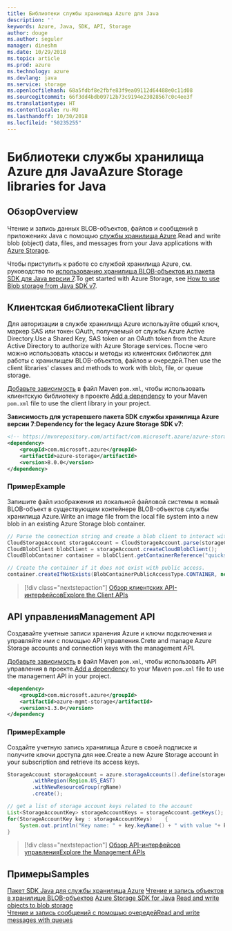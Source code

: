 ```yaml
---
title: Библиотеки службы хранилища Azure для Java
description: ''
keywords: Azure, Java, SDK, API, Storage
author: douge
ms.author: seguler
manager: dineshm
ms.date: 10/29/2018
ms.topic: article
ms.prod: azure
ms.technology: azure
ms.devlang: java
ms.service: storage
ms.openlocfilehash: 68a5fdbf8e2fbfe83f9ea09112d64488e0c11d08
ms.sourcegitcommit: 66f3dd4bdb09712b73c9194e23028567c0c4ee3f
ms.translationtype: HT
ms.contentlocale: ru-RU
ms.lasthandoff: 10/30/2018
ms.locfileid: "50235255"
---
```

# <a name="azure-storage-libraries-for-java"></a><span data-ttu-id="1de05-103">Библиотеки службы хранилища Azure для Java</span><span class="sxs-lookup"><span data-stu-id="1de05-103">Azure Storage libraries for Java</span></span>

## <a name="overview"></a><span data-ttu-id="1de05-104">Обзор</span><span class="sxs-lookup"><span data-stu-id="1de05-104">Overview</span></span>

<span data-ttu-id="1de05-105">Чтение и запись данных BLOB-объектов, файлов и сообщений в приложениях Java с помощью [службы хранилища Azure](/azure/storage/storage-introduction).</span><span class="sxs-lookup"><span data-stu-id="1de05-105">Read and write blob (object) data, files, and messages from your Java applications with [Azure Storage](/azure/storage/storage-introduction).</span></span>

<span data-ttu-id="1de05-106">Чтобы приступить к работе со службой хранилища Azure, см. руководство по [использованию хранилища BLOB-объектов из пакета SDK для Java версии 7](/azure/storage/blobs/storage-quickstart-blobs-java).</span><span class="sxs-lookup"><span data-stu-id="1de05-106">To get started with Azure Storage, see [How to use Blob storage from Java SDK v7](/azure/storage/blobs/storage-quickstart-blobs-java).</span></span>

## <a name="client-library"></a><span data-ttu-id="1de05-107">Клиентская библиотека</span><span class="sxs-lookup"><span data-stu-id="1de05-107">Client library</span></span>

<span data-ttu-id="1de05-108">Для авторизации в службе хранилища Azure используйте общий ключ, маркер SAS или токен OAuth, получаемый от службы Azure Active Directory.</span><span class="sxs-lookup"><span data-stu-id="1de05-108">Use a Shared Key, SAS token or an OAuth token from the Azure Active Directory to authorize with Azure Storage services.</span></span> <span data-ttu-id="1de05-109">После чего можно использовать классы и методы из клиентских библиотек для работы с хранилищем BLOB-объектов, файлов и очередей.</span><span class="sxs-lookup"><span data-stu-id="1de05-109">Then use the client libraries' classes and methods to work with blob, file, or queue storage.</span></span> 

<span data-ttu-id="1de05-110">[Добавьте зависимость](https://maven.apache.org/guides/getting-started/index.html#How_do_I_use_external_dependencies) в файл Maven `pom.xml`, чтобы использовать клиентскую библиотеку в проекте.</span><span class="sxs-lookup"><span data-stu-id="1de05-110">[Add a dependency](https://maven.apache.org/guides/getting-started/index.html#How_do_I_use_external_dependencies) to your Maven `pom.xml` file to use the client library in your project.</span></span>   

<span data-ttu-id="1de05-111">**Зависимость для устаревшего пакета SDK службы хранилища Azure версии 7**:</span><span class="sxs-lookup"><span data-stu-id="1de05-111">**Dependency for the legacy Azure Storage SDK v7**:</span></span>
```XML
<!-- https://mvnrepository.com/artifact/com.microsoft.azure/azure-storage -->
<dependency>
    <groupId>com.microsoft.azure</groupId>
    <artifactId>azure-storage</artifactId>
    <version>8.0.0</version>
</dependency>
```

### <a name="example"></a><span data-ttu-id="1de05-112">Пример</span><span class="sxs-lookup"><span data-stu-id="1de05-112">Example</span></span>

<span data-ttu-id="1de05-113">Запишите файл изображения из локальной файловой системы в новый BLOB-объект в существующем контейнере BLOB-объектов службы хранилища Azure.</span><span class="sxs-lookup"><span data-stu-id="1de05-113">Write an image file from the local file system into a new blob in an existing Azure Storage blob container.</span></span>


```java
// Parse the connection string and create a blob client to interact with Blob storage
CloudStorageAccount storageAccount = CloudStorageAccount.parse(storageConnectionString);
CloudBlobClient blobClient = storageAccount.createCloudBlobClient();
CloudBlobContainer container = blobClient.getContainerReference("quickstartcontainer");

// Create the container if it does not exist with public access.
container.createIfNotExists(BlobContainerPublicAccessType.CONTAINER, new BlobRequestOptions(), new OperationContext());         
```

> [!div class="nextstepaction"]
> [<span data-ttu-id="1de05-114">Обзор клиентских API-интерфейсов</span><span class="sxs-lookup"><span data-stu-id="1de05-114">Explore the Client APIs</span></span>](/java/api/overview/azure/storage/client)

## <a name="management-api"></a><span data-ttu-id="1de05-115">API управления</span><span class="sxs-lookup"><span data-stu-id="1de05-115">Management API</span></span>

<span data-ttu-id="1de05-116">Создавайте учетные записи хранения Azure и ключи подключения и управляйте ими с помощью API управления.</span><span class="sxs-lookup"><span data-stu-id="1de05-116">Crete and manage Azure Storage accounts and connection keys with the management API.</span></span>

<span data-ttu-id="1de05-117">[Добавьте зависимость](https://maven.apache.org/guides/getting-started/index.html#How_do_I_use_external_dependencies) в файл Maven `pom.xml`, чтобы использовать API управления в проекте.</span><span class="sxs-lookup"><span data-stu-id="1de05-117">[Add a dependency](https://maven.apache.org/guides/getting-started/index.html#How_do_I_use_external_dependencies) to your Maven `pom.xml` file to use the management API in your project.</span></span>  

```XML
<dependency>
    <groupId>com.microsoft.azure</groupId>
    <artifactId>azure-mgmt-storage</artifactId>
    <version>1.3.0</version>
</dependency
```   

### <a name="example"></a><span data-ttu-id="1de05-118">Пример</span><span class="sxs-lookup"><span data-stu-id="1de05-118">Example</span></span>

<span data-ttu-id="1de05-119">Создайте учетную запись хранилища Azure в своей подписке и получите ключи доступа для нее.</span><span class="sxs-lookup"><span data-stu-id="1de05-119">Create a new Azure Storage account in your subscription and retrieve its access keys.</span></span>

```java
StorageAccount storageAccount = azure.storageAccounts().define(storageAccountName)
        .withRegion(Region.US_EAST)
        .withNewResourceGroup(rgName)
        .create();

// get a list of storage account keys related to the account
List<StorageAccountKey> storageAccountKeys = storageAccount.getKeys();
for(StorageAccountKey key : storageAccountKeys)    {
    System.out.println("Key name: " + key.keyName() + " with value "+ key.value());
}
```

> [!div class="nextstepaction"]
> [<span data-ttu-id="1de05-120">Обзор API-интерфейсов управления</span><span class="sxs-lookup"><span data-stu-id="1de05-120">Explore the Management APIs</span></span>](/java/api/overview/azure/storage/management)


## <a name="samples"></a><span data-ttu-id="1de05-121">Примеры</span><span class="sxs-lookup"><span data-stu-id="1de05-121">Samples</span></span>

<span data-ttu-id="1de05-122">[Пакет SDK Java для службы хранилища Azure](https://github.com/azure/azure-storage-java)
[Чтение и запись объектов в хранилище BLOB-объектов](https://github.com/Azure-Samples/storage-blobs-java-v10-quickstart) </span><span class="sxs-lookup"><span data-stu-id="1de05-122">[Azure Storage SDK for Java](https://github.com/azure/azure-storage-java)
[Read and write objects to blob storage](https://github.com/Azure-Samples/storage-blobs-java-v10-quickstart) </span></span>  
[<span data-ttu-id="1de05-123">Чтение и запись сообщений с помощью очередей</span><span class="sxs-lookup"><span data-stu-id="1de05-123">Read and write messages with queues</span></span>](https://github.com/Azure-Samples/storage-queue-java-getting-started)   

